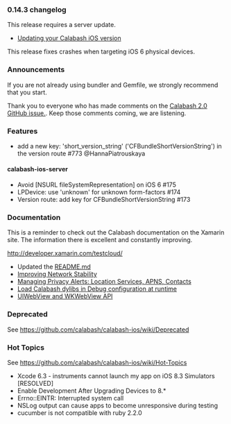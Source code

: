 ### 0.14.3 changelog

This release requires a server update.

* [Updating your Calabash iOS version](https://github.com/calabash/calabash-ios/wiki/B1-Updating-your-Calabash-iOS-version)

This release fixes crashes when targeting iOS 6 physical devices.

### Announcements

If you are not already using bundler and Gemfile, we strongly recommend that you start.

Thank you to everyone who has made comments on the [Calabash 2.0 GitHub issue.](https://github.com/calabash/calabash/issues/55).  Keep those comments coming, we are listening.

### Features

* add a new key: 'short_version_string' ('CFBundleShortVersionString') in the version route #773 @HannaPiatrouskaya

#### calabash-ios-server

* Avoid [NSURL fileSystemRepresentation] on iOS 6 #175
* LPDevice: use 'unknown' for unknown form-factors #174
* Version route: add key for CFBundleShortVersionString #173

### Documentation

This is a reminder to check out the Calabash documentation on the Xamarin site.  The information there is excellent and constantly improving.

http://developer.xamarin.com/testcloud/

* Updated the [README.md](../README.md)
* [Improving Network Stability](https://github.com/calabash/calabash-ios/wiki/Improving-Network-Stability)
* [Managing Privacy Alerts: Location Services, APNS, Contacts](https://github.com/calabash/calabash-ios/wiki/Managing-Privacy-Alerts%3A--Location-Services%2C-APNS%2C-Contacts)
* [Load Calabash dylibs in Debug configuration at runtime](https://github.com/calabash/ios-smoke-test-app/pull/17)
* [UIWebView and WKWebView API](https://github.com/calabash/calabash-ios/wiki/06-WebView-Support)

### Deprecated

See https://github.com/calabash/calabash-ios/wiki/Deprecated

### Hot Topics

See https://github.com/calabash/calabash-ios/wiki/Hot-Topics

* Xcode 6.3 - instruments cannot launch my app on iOS 8.3 Simulators [RESOLVED]
* Enable Development After Upgrading Devices to 8.\*
* Errno::EINTR: Interrupted system call
* NSLog output can cause apps to become unresponsive during testing
* cucumber is not compatible with ruby 2.2.0
